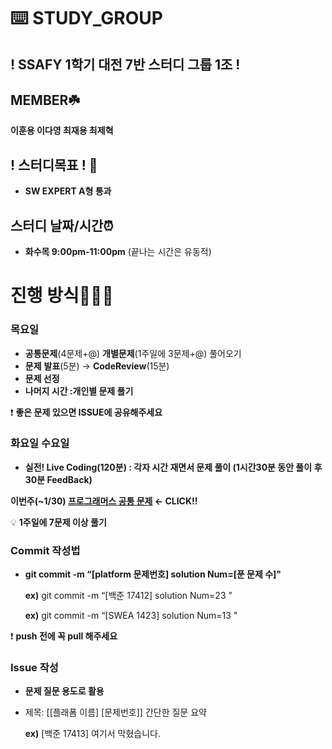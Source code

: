 # ⌨️ STUDY_GROUP

## ! **SSAFY 1학기 대전 7반 스터디 그룹 1조 !**

## MEMBER☘️

**이훈용 이다영 최재용 최제혁**

## ! 스터디**목표 !** 💯
- **SW EXPERT A형 통과**

## 스터디 날짜/시간⏰

- **화수목 9:00pm-11:00pm** (끝나는 시간은 유동적)

# 진행 방식🧑🏻‍💻

### 목요일

- **공통문제**(4문제+@) **개별문제**(1주일에 3문제+@) 풀어오기
- **문제** **발표**(5분) → **CodeReview**(15분)
- **문제 선정**
- **나머지 시간 :개인별 문제 풀기**

❗ **좋은 문제 있으면 ISSUE에 공유해주세요**

### 화요일 수요일

- **실전! Live Coding(120분) : 각자 시간 재면서 문제 풀이 (1시간30분 동안 풀이 후 30분 FeedBack)**

**이번주(~1/30) [프로그래머스 공통 문제](https://school.programmers.co.kr/learn/courses/30/parts/12081) ← CLICK!!**


💡 **1주일에 7문제 이상 풀기**


### Commit 작성법

- **git commit -m “[platform 문제번호]  solution Num=[푼 문제 수]"**

  **ex)** git commit -m “[백준 17412] solution Num=23 ”

  **ex)** git commit -m “[SWEA 1423] solution Num=13 ”


❗ **push 전에 꼭 pull 해주세요**

### Issue 작성

- **문제 질문 용도로 활용**

- 제목: [[플래폼 이름] [문제번호]] 간단한 질문 요약

  **ex)** [백준 17413] 여기서 막혔습니다.
